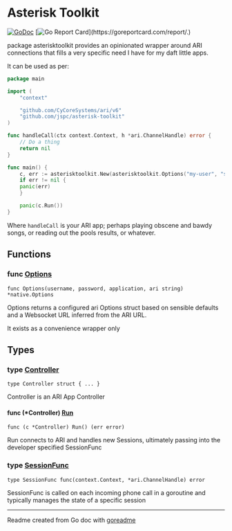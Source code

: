 # Asterisk Toolkit

[![GoDoc](https://img.shields.io/badge/pkg.go.dev-doc-blue)](http://pkg.go.dev/.)
[![Go Report Card](https://goreportcard.com/badge/.)](https://goreportcard.com/report/.)

package asterisktoolkit provides an opinionated wrapper around ARI connections
that fills a very specific need I have for my daft little apps.

It can be used as per:

```go
package main

import (
    "context"

    "github.com/CyCoreSystems/ari/v6"
    "github.com/jspc/asterisk-toolkit"
)

func handleCall(ctx context.Context, h *ari.ChannelHandle) error {
    // Do a thing
    return nil
}

func main() {
    c, err := asterisktoolkit.New(asterisktoolkit.Options("my-user", "supersecurepassword", "my-app", "[http://localhost/ari](http://localhost/ari)", handleCall)
    if err != nil {
	panic(err)
    }

    panic(c.Run())
}
```

Where `handleCall` is your ARI app; perhaps playing obscene and bawdy songs, or reading out the pools results, or whatever.

## Functions

### func [Options](/options.go#L13)

`func Options(username, password, application, ari string) *native.Options`

Options returns a configured ari Options struct based on sensible
defaults and a Websocket URL inferred from the ARI URL.

It exists as a convenience wrapper only

## Types

### type [Controller](/controller.go#L15)

`type Controller struct { ... }`

Controller is an ARI App Controller

#### func (*Controller) [Run](/controller.go#L32)

`func (c *Controller) Run() (err error)`

Run connects to ARI and handles new Sessions, ultimately passing into the
developer specified SessionFunc

### type [SessionFunc](/controller.go#L12)

`type SessionFunc func(context.Context, *ari.ChannelHandle) error`

SessionFunc is called on each incoming phone call in a goroutine
and typically manages the state of a specific session

---
Readme created from Go doc with [goreadme](https://github.com/posener/goreadme)
